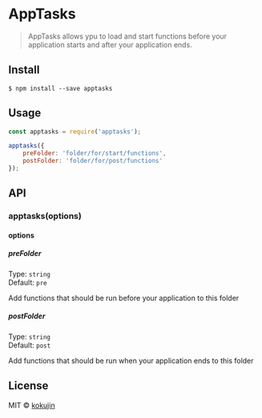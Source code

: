 # AppTasks

> AppTasks allows ypu to load and start functions before your application starts
and after your application ends.


## Install

```
$ npm install --save apptasks
```


## Usage

```js
const apptasks = require('apptasks');

apptasks({
    preFolder: 'folder/for/start/functions',
    postFolder: 'folder/for/post/functions'
});
```


## API

### apptasks(options)

#### options

##### preFolder

Type: `string`<br>
Default: `pre`

Add functions that should be run before your application to this folder

##### postFolder

Type: `string`<br>
Default: `post`

Add functions that should be run when your application ends to this folder


## License

MIT © [kokujin](https://github.com/kokujin)
